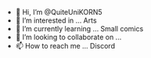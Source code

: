- 👋 Hi, I’m @QuiteUniKORN5
- 👀 I’m interested in ... Arts
- 🌱 I’m currently learning ... Small comics
- 💞️ I’m looking to collaborate on ...
- 📫 How to reach me ... Discord

<!---
QuiteUniKORN5/QuiteUniKORN5 is a ✨ special ✨ repository because its `README.md` (this file) appears on your GitHub profile.
You can click the Preview link to take a look at your changes.
--->
